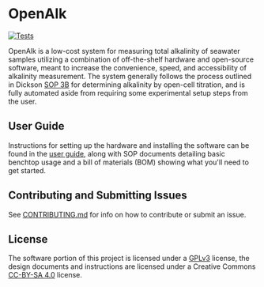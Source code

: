 # OpenAlk

[![Tests](https://github.com/ebbcarbon/openalk/workflows/Tests/badge.svg)](https://github.com/ebbcarbon/openalk/actions)

OpenAlk is a low-cost system for measuring total alkalinity of seawater samples utilizing a combination of off-the-shelf hardware and open-source software, meant to increase the convenience, speed, and accessibility of alkalinity measurement. The system generally follows the process outlined in Dickson [SOP 3B](https://www.ncei.noaa.gov/access/ocean-carbon-acidification-data-system/oceans/Handbook_2007.html) for determining alkalinity by open-cell titration, and is fully automated aside from requiring some experimental setup steps from the user.

## User Guide

Instructions for setting up the hardware and installing the software can be found in the [user guide](docs/userguide.pdf), along with
SOP documents detailing basic benchtop usage and a bill of materials (BOM) showing what you'll need to get started.

## Contributing and Submitting Issues

See [CONTRIBUTING.md](CONTRIBUTING.md) for info on how to contribute or submit an issue.

## License
The software portion of this project is licensed under a [GPLv3](https://www.gnu.org/licenses/gpl-3.0.en.html) license, the design documents and instructions are licensed
under a Creative Commons [CC-BY-SA 4.0](https://creativecommons.org/licenses/by-sa/4.0) license.
